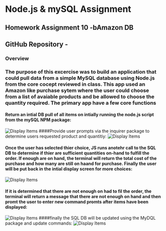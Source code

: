 # **Node.js & mySQL Assignment**
## Homework Assignment 10 -bAmazon DB
## GitHub Repository - 

### Overview

### The purpose of this excercise was to build an application that could pull data from a simple MySQL database using Node.js from the core cocept reviewed in class.  This app used an Amazon like purchase sytem where the user could choose from a list of avaiable products and be allowed to choose the quantity required.  The primary app have a few core functions

#### Return an intial DB pull of all items on intially running the node.js script from the mySQL NPM package:
![Display Items](Display_Items.JPG)
####Provide user prompts via the inquirer package to determine users requested product and quantitiy:
![Display Items](Questions.JPG)
#### Once the user has selected thier choice, JS runs anotehr call to the SQL DB to determine if thier are sufficient quantities on-hand to fulfill the order.  If enough are on hand, the terminal will return the total cost of the purchase and how many are still on haand for purchase.  Finally the user will be put back in the intial display screen for more choices:
![Display Items](good_purchase.JPG)
#### If it is determined that there are not enough on had to fil the order, the terminal will return a message that there are not enough on hand and then promt the user to enter new command promts after items have been displayed:
![Display Items](insufficient.JPG)
####finally the SQL DB will be updated using the MyDQL package and update commands:
 ![Display Items](SQL.JPG)